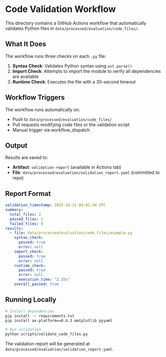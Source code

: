 # Code Validation Workflow

This directory contains a GitHub Actions workflow that automatically validates Python files in `data/processed/evaluation/code_files/`.

## What It Does

The workflow runs three checks on each `.py` file:

1. **Syntax Check**: Validates Python syntax using `ast.parse()`
2. **Import Check**: Attempts to import the module to verify all dependencies are available
3. **Runtime Check**: Executes the file with a 30-second timeout

## Workflow Triggers

The workflow runs automatically on:
- Push to `data/processed/evaluation/code_files/`
- Pull requests modifying code files or the validation script
- Manual trigger via workflow_dispatch

## Output

Results are saved to:
- **Artifact**: `validation-report` (available in Actions tab)
- **File**: `data/processed/evaluation/validation_report.yaml` (committed to repo)

## Report Format

```yaml
validation_timestamp: 2025-10-31 04:02:44 UTC
summary:
  total_files: 2
  passed_files: 2
  failed_files: 0
results:
  - file: data/processed/evaluation/code_files/example.py
    syntax_check:
      passed: true
      error: null
    import_check:
      passed: true
      error: null
    runtime_check:
      passed: true
      error: null
      execution_time: "2.35s"
    overall_passed: true
```

## Running Locally

```bash
# Install dependencies
pip install -r requirements.txt
pip install ax-platform==0.4.3 matplotlib pyyaml

# Run validation
python scripts/validate_code_files.py
```

The validation report will be generated at `data/processed/evaluation/validation_report.yaml`.
